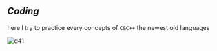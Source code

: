 ## *Coding*
here I try to practice every concepts of `C&C++` 
the newest old languages


![d41](https://user-images.githubusercontent.com/39597756/51394283-437ad300-1b4f-11e9-9e2c-52b9fe5b0b7c.jpg)

